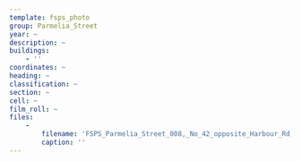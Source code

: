 ```yaml
---
template: fsps_photo
group: Parmelia_Street
year: ~
description: ~
buildings:
    - ''
coordinates: ~
heading: ~
classification: ~
section: ~
cell: ~
film_roll: ~
files:
    -
        filename: 'FSPS_Parmelia_Street_008,_No_42_opposite_Harbour_Rd,_19-5-FI.png'
        caption: ''
---
```

